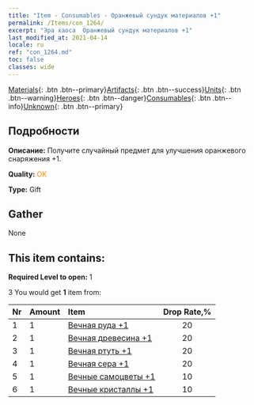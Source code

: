```yaml
---
title: "Item - Consumables - Оранжевый сундук материалов +1"
permalink: /Items/con_1264/
excerpt: "Эра хаоса  Оранжевый сундук материалов +1"
last_modified_at: 2021-04-14
locale: ru
ref: "con_1264.md"
toc: false
classes: wide
---
```

 [Materials](/ru/Items/){: .btn .btn--primary}[Artifacts](/ru/Items/Artifacts/){: .btn .btn--success}[Units](/ru/Items/Units/){: .btn .btn--warning}[Heroes](/ru/Items/Heroes/){: .btn .btn--danger}[Consumables](/ru/Items/Consumables/){: .btn .btn--info}[Unknown](/ru/Items/Unknown/){: .btn .btn--primary}

## Подробности
 **Описание:** Получите случайный предмет для улучшения оранжевого снаряжения +1.

 **Quality:** <span style="color: #FF8C00">OK</span>

 **Type:** Gift

## Gather

  None

## This item contains:

 **Required Level to open:** 1

 3 You would get **1** item  from:

  | Nr | Amount |     Item    | Drop Rate,% |
  |:---|:-------|:------------|:---------:|
  | 1 | 1 | [Вечная руда +1](/ru/Items/mat_68/) | 20 | 
  | 2 | 1 | [Вечная древесина +1](/ru/Items/mat_69/) | 20 | 
  | 3 | 1 | [Вечная ртуть +1](/ru/Items/mat_70/) | 20 | 
  | 4 | 1 | [Вечная сера +1](/ru/Items/mat_71/) | 20 | 
  | 5 | 1 | [Вечные самоцветы +1](/ru/Items/mat_72/) | 10 | 
  | 6 | 1 | [Вечные кристаллы +1](/ru/Items/mat_73/) | 10 | 
